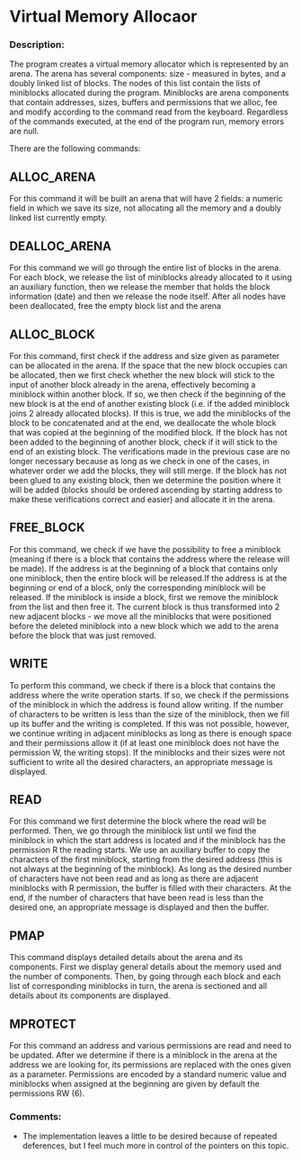 # Virtual Memory Allocaor 

### Description:
The program creates a virtual memory allocator which is represented by an
arena. The arena has several components: size - measured in bytes, and a doubly
linked list of blocks. The nodes of this list contain the lists of miniblocks 
allocated during the program. Miniblocks are arena components that contain 
addresses, sizes, buffers and permissions that we alloc, fee and modify
according to the command read from the keyboard. Regardless of the commands
executed, at the end of the program run, memory errors are null.

There are the following commands:

## ALLOC_ARENA <size>
For this command it will be built an arena that will have 2 fields: a numeric
field in which we save its size, not allocating all the memory and a doubly 
linked list currently empty.

## DEALLOC_ARENA
For this command we will go through the entire list of blocks in the arena. For
each block, we release the list of miniblocks already allocated to it using an
auxiliary function, then we release the member that holds the block information
(date) and then we release the node itself. After all nodes have been
deallocated, free the empty block list and the arena

## ALLOC_BLOCK <address> <size>
For this command, first check if the address and size given as parameter can be
allocated in the arena. If the space that the new block occupies can be 
allocated, then we first check whether the new block will stick to the input of
another block already in the arena, effectively becoming a miniblock within
another block. If so, we then check if the beginning of the new block is at the
end of another existing block (i.e. if the added miniblock joins 2 already
allocated blocks). If this is true, we add the miniblocks of the block to be
concatenated and at the end, we deallocate the whole block that was copied at 
the beginning of the modified block.
If the block has not been added to the beginning of another block, check if it
will stick to the end of an existing block. The verifications made in the 
previous case are no longer necessary because as long as we check in one of the
cases, in whatever order we add the blocks, they will still merge.
If the block has not been glued to any existing block, then we determine the 
position where it will be added (blocks should be ordered ascending by starting
address to make these verifications correct and easier) and allocate it in the 
arena.

## FREE_BLOCK <address>
For this command, we check if we have the possibility to free a miniblock 
(meaning if there is a block that contains the address where the release will
be made). If the address is at the beginning of a block that contains only one
miniblock, then the entire block will be released.If the address is at the 
beginning or end of a block, only the corresponding miniblock will be released.
If the miniblock is inside a block, first we remove the miniblock from the list
and then free it. The current block is thus transformed into 2 new adjacent
blocks - we move all the miniblocks that were positioned before the deleted
miniblock into a new block which we add to the arena before the block that was
just removed.

## WRITE <address> <size> <buffer>
To perform this command, we check if there is a block that contains the address
where the write operation starts. If so, we check if the permissions of the
miniblock in which the address is found allow writing. If the number of
characters to be written is less than the size of the miniblock, then we fill
up its buffer and the writing is completed. If this was not possible, however,
we continue writing in adjacent miniblocks as long as there is enough space and
their permissions allow it (if at least one miniblock does not have the 
permission W, the writing stops). If the miniblocks and their sizes were not
sufficient to write all the desired characters, an appropriate message
is displayed.

## READ <address> <size>
For this command we first determine the block where the read will be performed.
Then, we go through the miniblock list until we find the miniblock in which the
start address is located and if the miniblock has the permission R the reading
starts. We use an auxiliary buffer to copy the characters of the first
miniblock, starting from the desired address (this is not always at the
beginning of the minblock). As long as the desired number of characters have
not been read and as long as there are adjacent miniblocks with R permission,
the buffer is filled with their characters. At the end, if the number of
characters that have been read is less than the desired one, an appropriate
message is displayed and then the buffer.

## PMAP
This command displays detailed details about the arena and its components. 
First we display general details about the memory used and the number of 
components. Then, by going through each block and each list of corresponding 
miniblocks in turn, the arena is sectioned and all details about its components
are displayed.

## MPROTECT <address> <permissions>
For this command an address and various permissions are read and need to be 
updated. After we determine if there is a miniblock in the arena at the address
we are looking for, its permissions are replaced with the ones given as a
parameter. Permissions are encoded by a standard numeric value and miniblocks
when assigned at the beginning are given by default the permissions RW (6).

### Comments:

* The implementation leaves a little to be desired because of repeated deferences, but I feel much more in control of the pointers on this topic.
